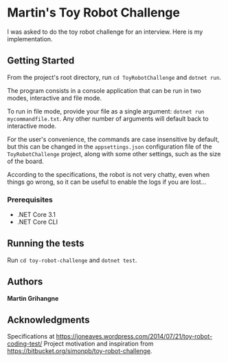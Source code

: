 # Martin's Toy Robot Challenge

I was asked to do the toy robot challenge for an interview. Here is my implementation.

## Getting Started

From the project's root directory, run `cd ToyRobotChallenge` and `dotnet run`.

The program consists in a console application that can be run in two modes, interactive and file mode.

To run in file mode, provide your file as a single argument: `dotnet run mycommandfile.txt`. Any other number of arguments will default back to interactive mode.

For the user's convenience, the commands are case insensitive by default, but this can be changed in the `appsettings.json` configuration file of the `ToyRobotChallenge` project, along with some other settings, such as the size of the board.

According to the specifications, the robot is not very chatty, even when things go wrong, so it can be useful to enable the logs if you are lost...

### Prerequisites

* .NET Core 3.1
* .NET Core CLI

## Running the tests

Run `cd toy-robot-challenge` and `dotnet test`.

## Authors

**Martin Grihangne**

## Acknowledgments

Specifications at https://joneaves.wordpress.com/2014/07/21/toy-robot-coding-test/
Project motivation and inspiration from https://bitbucket.org/simonpb/toy-robot-challenge.
